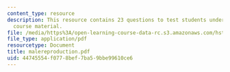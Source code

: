 ```yaml
---
content_type: resource
description: This resource contains 23 questions to test students understanding of
  course material.
file: /media/https%3A/open-learning-course-data-rc.s3.amazonaws.com/hst-071-human-reproductive-biology-fall-2005/44745554f0778bef7ba59bbe99610ce6_malereproduction.pdf
file_type: application/pdf
resourcetype: Document
title: malereproduction.pdf
uid: 44745554-f077-8bef-7ba5-9bbe99610ce6
---
```

